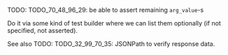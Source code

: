 
TODO: TODO_70_48_96_29: be able to assert remaining `arg_value`-s

Do it via some kind of test builder where we can list them optionally (if not specified, not asserted).

See also TODO: TODO_32_99_70_35: JSONPath to verify response data.
